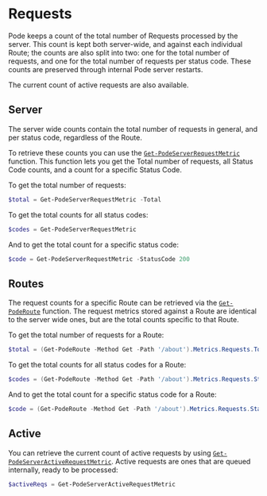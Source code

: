 # Requests

Pode keeps a count of the total number of Requests processed by the server. This count is kept both server-wide, and against each individual Route; the counts are also split into two: one for the total number of requests, and one for the total number of requests per status code. These counts are preserved through internal Pode server restarts.

The current count of active requests are also available.

## Server

The server wide counts contain the total number of requests in general, and per status code, regardless of the Route.

To retrieve these counts you can use the [`Get-PodeServerRequestMetric`](../../../Functions/Metrics/Get-PodeServerRequestMetric) function. This function lets you get the Total number of requests, all Status Code counts, and a count for a specific Status Code.

To get the total number of requests:

```powershell
$total = Get-PodeServerRequestMetric -Total
```

To get the total counts for all status codes:

```powershell
$codes = Get-PodeServerRequestMetric
```

And to get the total count for a specific status code:

```powershell
$code = Get-PodeServerRequestMetric -StatusCode 200
```

## Routes

The request counts for a specific Route can be retrieved via the [`Get-PodeRoute`](../../../Functions/Routes/Get-PodeRoute) function. The request metrics stored against a Route are identical to the server wide ones, but are the total counts specific to that Route.

To get the total number of requests for a Route:

```powershell
$total = (Get-PodeRoute -Method Get -Path '/about').Metrics.Requests.Total
```

To get the total counts for all status codes for a Route:

```powershell
$codes = (Get-PodeRoute -Method Get -Path '/about').Metrics.Requests.StatusCodes
```

And to get the total count for a specific status code for a Route:

```powershell
$code = (Get-PodeRoute -Method Get -Path '/about').Metrics.Requests.StatusCodes['200']
```

## Active

You can retrieve the current count of active requests by using [`Get-PodeServerActiveRequestMetric`](../../../Functions/Metrics/Get-PodeServerActiveRequestMetric). Active requests are ones that are queued internally, ready to be processed:

```powershell
$activeReqs = Get-PodeServerActiveRequestMetric
```
